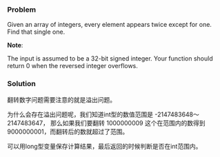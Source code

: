 ### Problem
Given an array of integers, every element appears twice except for one. Find that single one.

**Note**:

The input is assumed to be a 32-bit signed integer. Your function should return 0 when the reversed integer overflows.


### Solution
翻转数字问题需要注意的就是溢出问题。

为什么会存在溢出问题呢，我们知道int型的数值范围是 -2147483648～2147483647， 那么如果我们要翻转 1000000009 这个在范围内的数得到 9000000001，而翻转后的数就超过了范围。

可以用long型变量保存计算结果，最后返回的时候判断是否在int范围内。
